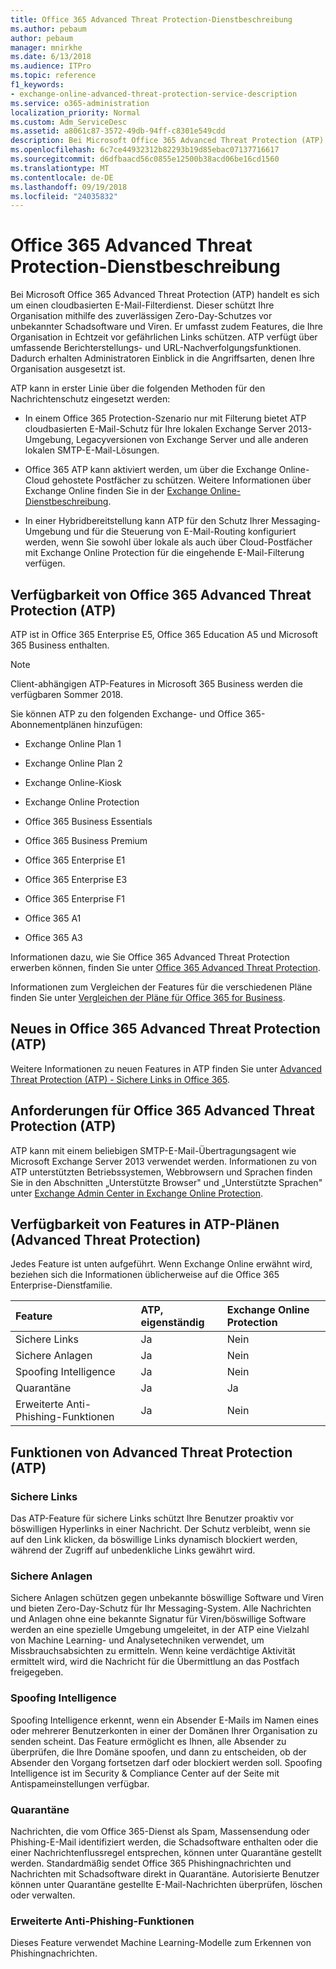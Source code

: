 ```yaml
---
title: Office 365 Advanced Threat Protection-Dienstbeschreibung
ms.author: pebaum
author: pebaum
manager: mnirkhe
ms.date: 6/13/2018
ms.audience: ITPro
ms.topic: reference
f1_keywords:
- exchange-online-advanced-threat-protection-service-description
ms.service: o365-administration
localization_priority: Normal
ms.custom: Adm_ServiceDesc
ms.assetid: a8061c87-3572-49db-94ff-c8301e549cdd
description: Bei Microsoft Office 365 Advanced Threat Protection (ATP) handelt es sich um einen cloudbasierten E-Mail-Filterdienst. Dieser schützt Ihre Organisation mithilfe des zuverlässigen Zero-Day-Schutzes vor unbekannter Schadsoftware und Viren. Er umfasst zudem Features, die Ihre Organisation in Echtzeit vor gefährlichen Links schützen. ATP verfügt über umfassende Berichterstellungs- und URL-Nachverfolgungsfunktionen. Dadurch erhalten Administratoren Einblick in die Angriffsarten, denen Ihre Organisation ausgesetzt ist.
ms.openlocfilehash: 6c7ce44932312b82293b19d85ebac07137716617
ms.sourcegitcommit: d6dfbaacd56c0855e12500b38acd06be16cd1560
ms.translationtype: MT
ms.contentlocale: de-DE
ms.lasthandoff: 09/19/2018
ms.locfileid: "24035832"
---
```

# <a name="office-365-advanced-threat-protection-service-description"></a>Office 365 Advanced Threat Protection-Dienstbeschreibung

Bei Microsoft Office 365 Advanced Threat Protection (ATP) handelt es sich um einen cloudbasierten E-Mail-Filterdienst. Dieser schützt Ihre Organisation mithilfe des zuverlässigen Zero-Day-Schutzes vor unbekannter Schadsoftware und Viren. Er umfasst zudem Features, die Ihre Organisation in Echtzeit vor gefährlichen Links schützen. ATP verfügt über umfassende Berichterstellungs- und URL-Nachverfolgungsfunktionen. Dadurch erhalten Administratoren Einblick in die Angriffsarten, denen Ihre Organisation ausgesetzt ist.
  
ATP kann in erster Linie über die folgenden Methoden für den Nachrichtenschutz eingesetzt werden:
  
- In einem Office 365 Protection-Szenario nur mit Filterung bietet ATP cloudbasierten E-Mail-Schutz für Ihre lokalen Exchange Server 2013-Umgebung, Legacyversionen von Exchange Server und alle anderen lokalen SMTP-E-Mail-Lösungen.
    
- Office 365 ATP kann aktiviert werden, um über die Exchange Online-Cloud gehostete Postfächer zu schützen. Weitere Informationen über Exchange Online finden Sie in der [Exchange Online-Dienstbeschreibung](https://technet.microsoft.com/en-us/library/exchange-online-service-description.aspx).
    
- In einer Hybridbereitstellung kann ATP für den Schutz Ihrer Messaging-Umgebung und für die Steuerung von E-Mail-Routing konfiguriert werden, wenn Sie sowohl über lokale als auch über Cloud-Postfächer mit Exchange Online Protection für die eingehende E-Mail-Filterung verfügen.
    
## <a name="office-365-advanced-threat-protection-atp-availability"></a>Verfügbarkeit von Office 365 Advanced Threat Protection (ATP)

ATP ist in Office 365 Enterprise E5, Office 365 Education A5 und Microsoft 365 Business enthalten. 
  
> [!NOTE]
> Client-abhängigen ATP-Features in Microsoft 365 Business werden die verfügbaren Sommer 2018. 
  
Sie können ATP zu den folgenden Exchange- und Office 365-Abonnementplänen hinzufügen: 
  
- Exchange Online Plan 1
    
- Exchange Online Plan 2
    
- Exchange Online-Kiosk
    
- Exchange Online Protection
    
- Office 365 Business Essentials
    
- Office 365 Business Premium
    
- Office 365 Enterprise E1
    
- Office 365 Enterprise E3
    
- Office 365 Enterprise F1
    
- Office 365 A1
    
- Office 365 A3
    
Informationen dazu, wie Sie Office 365 Advanced Threat Protection erwerben können, finden Sie unter [Office 365 Advanced Threat Protection](https://go.microsoft.com/fwlink/p/?LinkId=294201).
  
Informationen zum Vergleichen der Features für die verschiedenen Pläne finden Sie unter [Vergleichen der Pläne für Office 365 for Business](http://go.microsoft.com/fwlink/?LinkID=799177&amp;clcid=0x409).
  
## <a name="whats-new-in-office-365-advanced-threat-protection-atp"></a>Neues in Office 365 Advanced Threat Protection (ATP)

Weitere Informationen zu neuen Features in ATP finden Sie unter [Advanced Threat Protection (ATP) - Sichere Links in Office 365](https://go.microsoft.com/fwlink/?linkid=846016).
  
## <a name="requirements-for-office-365-advanced-threat-protection-atp"></a>Anforderungen für Office 365 Advanced Threat Protection (ATP)

ATP kann mit einem beliebigen SMTP-E-Mail-Übertragungsagent wie Microsoft Exchange Server 2013 verwendet werden. Informationen zu von ATP unterstützten Betriebssystemen, Webbrowsern und Sprachen finden Sie in den Abschnitten „Unterstützte Browser" und „Unterstützte Sprachen" unter [Exchange Admin Center in Exchange Online Protection](https://go.microsoft.com/fwlink/p/?LinkId=282381).
  
## <a name="feature-availability-across-advanced-threat-protection-atp-plans"></a>Verfügbarkeit von Features in ATP-Plänen (Advanced Threat Protection)

Jedes Feature ist unten aufgeführt. Wenn Exchange Online erwähnt wird, beziehen sich die Informationen üblicherweise auf die Office 365 Enterprise-Dienstfamilie.
  
|**Feature**|**ATP, eigenständig**|**Exchange Online Protection**|
|:-----|:-----|:-----|
|Sichere Links  <br/> |Ja  <br/> |Nein  <br/> |
|Sichere Anlagen  <br/> |Ja  <br/> |Nein  <br/> |
|Spoofing Intelligence  <br/> |Ja  <br/> |Nein  <br/> |
|Quarantäne  <br/> |Ja  <br/> |Ja  <br/> |
|Erweiterte Anti-Phishing-Funktionen  <br/> |Ja  <br/> |Nein  <br/> |
   
## <a name="advanced-threat-protection-atp-capabilities"></a>Funktionen von Advanced Threat Protection (ATP)

### <a name="safe-links"></a>Sichere Links

Das ATP-Feature für sichere Links schützt Ihre Benutzer proaktiv vor böswilligen Hyperlinks in einer Nachricht. Der Schutz verbleibt, wenn sie auf den Link klicken, da böswillige Links dynamisch blockiert werden, während der Zugriff auf unbedenkliche Links gewährt wird.
  
### <a name="safe-attachments"></a>Sichere Anlagen

Sichere Anlagen schützen gegen unbekannte böswillige Software und Viren und bieten Zero-Day-Schutz für Ihr Messaging-System. Alle Nachrichten und Anlagen ohne eine bekannte Signatur für Viren/böswillige Software werden an eine spezielle Umgebung umgeleitet, in der ATP eine Vielzahl von Machine Learning- und Analysetechniken verwendet, um Missbrauchsabsichten zu ermitteln. Wenn keine verdächtige Aktivität ermittelt wird, wird die Nachricht für die Übermittlung an das Postfach freigegeben. 
  
### <a name="spoof-intelligence"></a>Spoofing Intelligence

Spoofing Intelligence erkennt, wenn ein Absender E-Mails im Namen eines oder mehrerer Benutzerkonten in einer der Domänen Ihrer Organisation zu senden scheint. Das Feature ermöglicht es Ihnen, alle Absender zu überprüfen, die Ihre Domäne spoofen, und dann zu entscheiden, ob der Absender den Vorgang fortsetzen darf oder blockiert werden soll. Spoofing Intelligence ist im Security &amp; Compliance Center auf der Seite mit Antispameinstellungen verfügbar.
  
### <a name="quarantine"></a>Quarantäne

Nachrichten, die vom Office 365-Dienst als Spam, Massensendung oder Phishing-E-Mail identifiziert werden, die Schadsoftware enthalten oder die einer Nachrichtenflussregel entsprechen, können unter Quarantäne gestellt werden. Standardmäßig sendet Office 365 Phishingnachrichten und Nachrichten mit Schadsoftware direkt in Quarantäne. Autorisierte Benutzer können unter Quarantäne gestellte E-Mail-Nachrichten überprüfen, löschen oder verwalten.
  
### <a name="advanced-anti-phishing-capabilities"></a>Erweiterte Anti-Phishing-Funktionen

Dieses Feature verwendet Machine Learning-Modelle zum Erkennen von Phishingnachrichten. 
  
